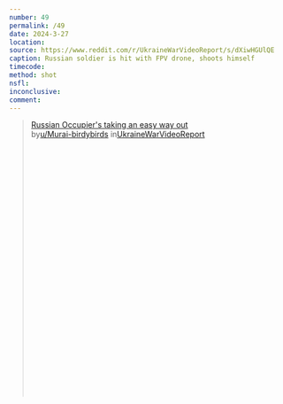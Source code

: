 ```yaml
---
number: 49
permalink: /49
date: 2024-3-27
location: 
source: https://www.reddit.com/r/UkraineWarVideoReport/s/dXiwHGUlQE
caption: Russian soldier is hit with FPV drone, shoots himself
timecode: 
method: shot
nsfl: 
inconclusive: 
comment: 
---
```

<blockquote class="reddit-embed-bq" style="height:500px" data-embed-height="546"><a href="https://www.reddit.com/r/UkraineWarVideoReport/comments/1bp8rgx/russian_occupiers_taking_an_easy_way_out/">Russian Occupier's taking an easy way out </a><br> by<a href="https://www.reddit.com/user/Murai-birdybirds/">u/Murai-birdybirds</a> in<a href="https://www.reddit.com/r/UkraineWarVideoReport/">UkraineWarVideoReport</a></blockquote><script async="" src="https://embed.reddit.com/widgets.js" charset="UTF-8"></script>